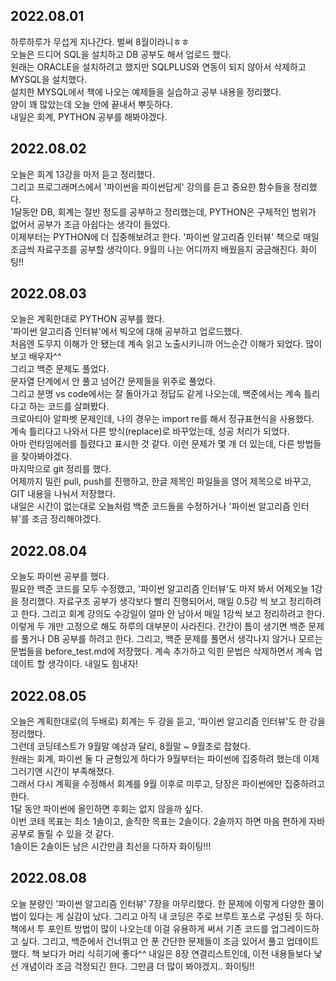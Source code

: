 ## 2022.08.01
하루하루가 무섭게 지나간다. 벌써 8월이라니ㅎㅎ  
오늘은 드디어 SQL을 설치하고 DB 공부도 해서 업로드 했다.  
원래는 ORACLE을 설치하려고 했지만 SQLPLUS와 연동이 되지 않아서 삭제하고 MYSQL을 설치했다.  
설치한 MYSQL에서 책에 나오는 예제들을 실습하고 공부 내용을 정리했다.  
양이 꽤 많았는데 오늘 안에 끝내서 뿌듯하다.  
내일은 회계, PYTHON 공부를 해봐야겠다.  

## 2022.08.02
오늘은 회계 13강을 마저 듣고 정리했다.  
그리고 프로그래머스에서 '파이썬을 파이썬답게' 강의를 듣고 중요한 함수들을 정리했다.  
1달동안 DB, 회계는 절반 정도를 공부하고 정리했는데, PYTHON은 구체적인 범위가 없어서 공부가 조금 아쉽다는 생각이 들었다.  
이제부터는 PYTHON에 더 집중해보려고 한다.
'파이썬 알고리즘 인터뷰' 책으로 매일 조금씩 자료구조를 공부할 생각이다.
9월의 나는 어디까지 배웠을지 궁금해진다. 화이팅!!

## 2022.08.03
오늘은 계획한대로 PYTHON 공부를 했다.  
'파이썬 알고리즘 인터뷰'에서 빅오에 대해 공부하고 업로드했다.  
처음엔 도무지 이해가 안 됐는데 계속 읽고 노출시키니까 어느순간 이해가 되었다. 많이 보고 배우자^^  
그리고 백준 문제도 풀었다.  
문자열 단계에서 안 풀고 넘어간 문제들을 위주로 풀었다.  
그리고 분명 vs code에서는 잘 돌아가고 정답도 같게 나오는데, 백준에서는 계속 틀리다고 하는 코드를 살펴봤다.  
크로아티아 알파벳 문제인데, 나의 경우는 import re를 해서 정규표현식을 사용했다.  
계속 틀리다고 나와서 다른 방식(replace)로 바꾸었는데, 성공 처리가 되었다.  
아마 런타임에러를 틀렸다고 표시한 것 같다. 이런 문제가 몇 개 더 있는데, 다른 방법들을 찾아봐야겠다.  
마지막으로 git 정리를 했다.  
어제까지 밀린 pull, push를 진행하고, 한글 제목인 파일들을 영어 제목으로 바꾸고, GIT 내용을 나눠서 저장했다.   
내일은 시간이 없는대로 오늘처럼 백준 코드들을 수정하거나 '파이썬 알고리즘 인터뷰'를 조금 정리해야겠다.

## 2022.08.04
오늘도 파이썬 공부를 했다.  
필요한 백준 코드를 모두 수정했고, '파이썬 알고리즘 인터뷰'도 마저 봐서 어제오늘 1강을 정리했다.
자료구조 공부가 생각보다 빨리 진행되어서, 매일 0.5강 씩 보고 정리하려고 한다.
그리고 회계 강의도 수강일이 얼마 안 남아서 매일 1강씩 보고 정리하려고 한다.
이렇게 두 개만 고정으로 해도 하루의 대부분이 사라진다.
간간이 틈이 생기면 백준 문제를 풀거나 DB 공부를 하려고 한다.
그리고, 백준 문제를 풀면서 생각나지 않거나 모르는 문법들을 before_test.md에 저장했다.
계속 추가하고 익힌 문법은 삭제하면서 계속 업데이트 할 생각이다.
내일도 힘내자!

## 2022.08.05
오늘은 계획한대로(의 두배로) 회계는 두 강을 듣고, '파이썬 알고리즘 인터뷰'도 한 강을 정리했다.  
그런데 코딩테스트가 9월말 예상과 달리, 8월말 ~ 9월초로 잡혔다.  
원래는 회계, 파이썬 둘 다 균형있게 하다가 9월부터는 파이썬에 집중하려 했는데 이제 그러기엔 시간이 부족해졌다.  
그래서 다시 계획을 수정해서 회계를 9월 이후로 미루고, 당장은 파이썬에만 집중하려고 한다.  
1달 동안 파이썬에 올인하면 후회는 없지 않을까 싶다.  
이번 코테 목표는 최소 1솔이고, 솔직한 목표는 2솔이다. 2솔까지 하면 마음 편하게 자바 공부로 돌릴 수 있을 것 같다.  
1솔이든 2솔이든 남은 시간만큼 최선을 다하자 화이팅!!!  

## 2022.08.08
오늘 분량인 '파이썬 알고리즘 인터뷰' 7장을 마무리했다.
한 문제에 이렇게 다양한 풀이법이 있다는 게 실감이 났다.
그리고 아직 내 코딩은 주로 브루트 포스로 구성된 듯 하다.
책에서 투 포인트 방법이 많이 나오는데 이걸 유용하게 써서 기존 코드를 업그레이드하고 싶다.
그리고, 백준에서 건너뛰고 안 푼 간단한 문제들이 조금 있어서 풀고 업데이트했다.
책 보다가 머리 식히기에 좋다^^
내일은 8장 연결리스트인데, 이전 내용들보다 낯선 개념이라 조금 걱정되긴 한다.
그만큼 더 많이 봐야겠지.. 화이팅!!
